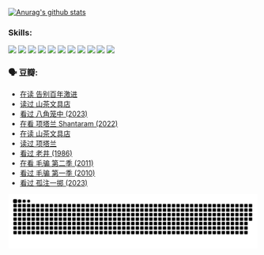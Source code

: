 
[![Anurag's github stats](https://github-readme-stats.vercel.app/api?username=w940853815)](https://github.com/anuraghazra/github-readme-stats)

### Skills:

<code><img height="32" src="https://cdn.jsdelivr.net/npm/simple-icons@v5/icons/python.svg"></code>
<code><img height="32" src="https://cdn.jsdelivr.net/npm/simple-icons@v5/icons/javascript.svg"></code>
<code><img height="32" src="https://cdn.jsdelivr.net/npm/simple-icons@v5/icons/django.svg"></code>
<code><img height="32" src="https://cdn.jsdelivr.net/npm/simple-icons@v5/icons/flask.svg"></code>
<code><img height="32" src="https://cdn.jsdelivr.net/npm/simple-icons@v5/icons/vuetify.svg"></code>
<code><img height="32" src="https://cdn.jsdelivr.net/npm/simple-icons@v5/icons/git.svg"></code>
<code><img height="32" src="https://cdn.jsdelivr.net/npm/simple-icons@v5/icons/docker.svg"></code>
<code><img height="32" src="https://cdn.jsdelivr.net/npm/simple-icons@v5/icons/postgresql.svg"></code>
<code><img height="32" src="https://cdn.jsdelivr.net/npm/simple-icons@v5/icons/elasticsearch.svg"></code>
<code><img height="32" src="https://cdn.jsdelivr.net/npm/simple-icons@v5/icons/macos.svg"></code>
<code><img height="32" src="https://cdn.jsdelivr.net/npm/simple-icons@v5/icons/linux.svg"></code>

### 🗣 豆瓣:

<!-- DOUBAN-ACTIVITIES:START -->
- [在读 告别百年激进](https://www.douban.com/people/136069238/status/4374953075/?_i=95240784)
- [读过 山茶文具店](https://www.douban.com/people/136069238/status/4374952154/?_i=95240784)
- [看过 八角笼中‎ (2023)](https://www.douban.com/people/136069238/status/4367541707/?_i=95240784)
- [在看 项塔兰 Shantaram‎ (2022)](https://www.douban.com/people/136069238/status/4365497032/?_i=95240784)
- [在读 山茶文具店](https://www.douban.com/people/136069238/status/4364620725/?_i=95240784)
- [读过 项塔兰](https://www.douban.com/people/136069238/status/4364620288/?_i=95240784)
- [看过 老井‎ (1986)](https://www.douban.com/people/136069238/status/4362366672/?_i=95240784)
- [在看 毛骗 第二季‎ (2011)](https://www.douban.com/people/136069238/status/4355752869/?_i=95240784)
- [看过 毛骗 第一季‎ (2010)](https://www.douban.com/people/136069238/status/4355752667/?_i=95240784)
- [看过 孤注一掷‎ (2023)](https://www.douban.com/people/136069238/status/4354774568/?_i=95240784)
<!-- DOUBAN-ACTIVITIES:END -->


![Snake animation](https://raw.githubusercontent.com/w940853815/w940853815/output/github-contribution-grid-snake.svg)

<!--
**w940853815/w940853815** is a ✨ _special_ ✨ repository because its `README.md` (this file) appears on your GitHub profile.

Here are some ideas to get you started:

- 🔭 I’m currently working on ...
- 🌱 I’m currently learning ...
- 👯 I’m looking to collaborate on ...
- 🤔 I’m looking for help with ...
- 💬 Ask me about ...
- 📫 How to reach me: ...
- 😄 Pronouns: ...
- ⚡ Fun fact: ...
-->
